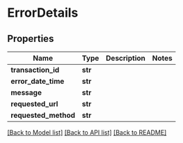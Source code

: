 # ErrorDetails

## Properties
Name | Type | Description | Notes
------------ | ------------- | ------------- | -------------
**transaction_id** | **str** |  | 
**error_date_time** | **str** |  | 
**message** | **str** |  | 
**requested_url** | **str** |  | 
**requested_method** | **str** |  | 

[[Back to Model list]](../README.md#documentation-for-models) [[Back to API list]](../README.md#documentation-for-api-endpoints) [[Back to README]](../README.md)


